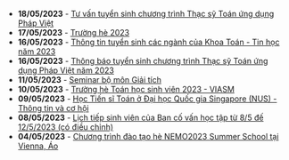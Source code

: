  - **18/05/2023** - [Tư vấn tuyển sinh chương trình Thạc sỹ Toán ứng dụng Pháp Việt](https://math.hcmus.edu.vn//tin-tức/tin-giáo-vụ/758-tư-vấn-tuyển-sinh-chương-trình-thạc-sỹ-toán-ứng-dụng-pháp-việt)
 - **17/05/2023** - [Trường hè 2023](https://math.hcmus.edu.vn//tin-tức/tin-giáo-vụ/757-trường-hè-2023)
 - **16/05/2023** - [Thông tin tuyển sinh các ngành của Khoa Toán - Tin học năm 2023](https://math.hcmus.edu.vn//tuyển-sinh/tuyen-sinh-dh2023)
 - **16/05/2023** - [Thông báo tuyển sinh chương trình Thạc sỹ Toán ứng dụng Pháp Việt năm 2023](https://math.hcmus.edu.vn//tuyển-sinh/tudpv2023)
 - **11/05/2023** - [Seminar bộ môn Giải tích](https://math.hcmus.edu.vn//tin-tức/tin-nghiên-cứu/756-seminar-bộ-môn-giải-tích)
 - **10/05/2023** - [Trường hè Toán học sinh viên 2023 - VIASM](https://math.hcmus.edu.vn//tin-tức/tin-nghiên-cứu/755-summerschool2023_viasm)
 - **09/05/2023** - [Học Tiến sĩ Toán ở Đại học Quốc gia Singapore (NUS) - Thông tin và cơ hội](https://math.hcmus.edu.vn//tin-tức/tin-học-bổng-việc-làm/754-talkshow_nus)
 - **08/05/2023** - [Lịch tiếp sinh viên của Ban cố vấn học tập từ 8/5 đế 12/5/2023 (có điều chỉnh)](https://math.hcmus.edu.vn//tin-tức/tin-giáo-vụ/753-bcvht_08052023)
 - **04/05/2023** - [Chương trình đào tạo hè NEMO2023 Summer School tại Vienna, Áo](https://math.hcmus.edu.vn//tin-tức/752-nemo2023_vienna)
